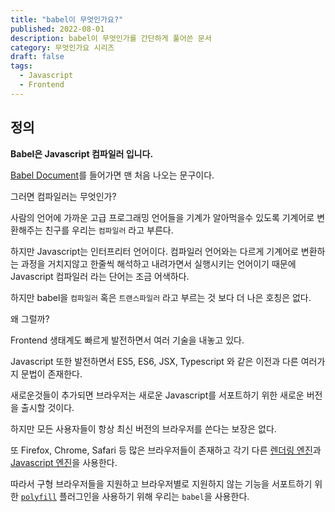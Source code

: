 ```yaml
---
title: "babel이 무엇인가요?"
published: 2022-08-01
description: babel이 무엇인가를 간단하게 풀어쓴 문서
category: 무엇인가요 시리즈
draft: false
tags:
  - Javascript
  - Frontend
---
```


## 정의

**Babel은 Javascript 컴파일러 입니다.**

[Babel Document](https://babeljs.io/docs/en/)를 들어가면 맨 처음 나오는 문구이다.

그러면 컴파일러는 무엇인가?

사람의 언어에 가까운 고급 프로그래밍 언어들을 기계가 알아먹을수 있도록 기계어로 변환해주는 친구를 우리는 `컴파일러` 라고 부른다.

하지만 Javascript는 인터프리터 언어이다. 컴파일러 언어와는 다르게 기계어로 변환하는 과정을 거치지않고 한줄씩 해석하고 내려가면서 실행시키는 언어이기 때문에 Javascript 컴파일러 라는 단어는 조금 어색하다.

하지만 babel을 `컴파일러` 혹은 `트랜스파일러` 라고 부르는 것 보다 더 나은 호칭은 없다.

왜 그럴까?

Frontend 생태계도 빠르게 발전하면서 여러 기술을 내놓고 있다.

Javascript 또한 발전하면서 ES5, ES6, JSX, Typescript 와 같은 이전과 다른 여러가지 문법이 존재한다.

새로운것들이 추가되면 브라우저는 새로운 Javascript를 서포트하기 위한 새로운 버전을 출시할 것이다.

하지만 모든 사용자들이 항상 최신 버전의 브라우저를 쓴다는 보장은 없다.

또 Firefox, Chrome, Safari 등 많은 브라우저들이 존재하고 각기 다른 [렌더링 엔진](https://namu.wiki/w/%EB%A0%8C%EB%8D%94%EB%A7%81%20%EC%97%94%EC%A7%84)과 [Javascript 엔진](https://ko.wikipedia.org/wiki/%EC%9E%90%EB%B0%94%EC%8A%A4%ED%81%AC%EB%A6%BD%ED%8A%B8_%EC%97%94%EC%A7%84)을 사용한다.

따라서 구형 브라우저들을 지원하고 브라우저별로 지원하지 않는 기능을 서포트하기 위한 [`polyfill`](<../폴리필(polyfill)이%20무엇인가요/index.md>) 플러그인을 사용하기 위해 우리는 `babel`을 사용한다.
